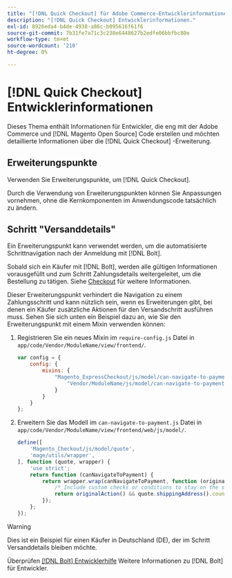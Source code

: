 ```yaml
---
title: "[!DNL Quick Checkout] für Adobe Commerce-Entwicklerinformationen"
description: "[!DNL Quick Checkout] Entwicklerinformationen."
exl-id: 8926eda4-b4de-4938-a86c-b095616f61f6
source-git-commit: 7b31fe7a71c3c238e6448627b2edfe06bbfbc80e
workflow-type: tm+mt
source-wordcount: '210'
ht-degree: 0%

---
```


# [!DNL Quick Checkout] Entwicklerinformationen

Dieses Thema enthält Informationen für Entwickler, die eng mit der Adobe Commerce und [!DNL Magento Open Source] Code erstellen und möchten detaillierte Informationen über die [!DNL Quick Checkout] -Erweiterung.

## Erweiterungspunkte

Verwenden Sie Erweiterungspunkte, um [!DNL Quick Checkout].

Durch die Verwendung von Erweiterungspunkten können Sie Anpassungen vornehmen, ohne die Kernkomponenten im Anwendungscode tatsächlich zu ändern.

## Schritt &quot;Versanddetails&quot;

Ein Erweiterungspunkt kann verwendet werden, um die automatisierte Schrittnavigation nach der Anmeldung mit [!DNL Bolt].

Sobald sich ein Käufer mit [!DNL Bolt], werden alle gültigen Informationen vorausgefüllt und zum Schritt Zahlungsdetails weitergeleitet, um die Bestellung zu tätigen. Siehe [Checkout](https://experienceleague.adobe.com/docs/commerce-merchant-services/quick-checkout/manage-checkout/checkout-flow.html) für weitere Informationen.

Dieser Erweiterungspunkt verhindert die Navigation zu einem Zahlungsschritt und kann nützlich sein, wenn es Erweiterungen gibt, bei denen ein Käufer zusätzliche Aktionen für den Versandschritt ausführen muss. Sehen Sie sich unten ein Beispiel dazu an, wie Sie den Erweiterungspunkt mit einem Mixin verwenden können:

1. Registrieren Sie ein neues Mixin im `require-config.js` Datei in `app/code/Vendor/ModuleName/view/frontend/`.

   ```js
   var config = {
       config: {
           mixins: {
               "Magento_ExpressCheckout/js/model/can-navigate-to-payment": {
                   "Vendor/ModuleName/js/model/can-navigate-to-payment-mixin": true
               }
           }
       }
   };
   ```

1. Erweitern Sie das Modell im `can-navigate-to-payment.js` Datei in `app/code/Vendor/ModuleName/view/frontend/web/js/model/`.

   ```js
   define([
       'Magento_Checkout/js/model/quote',
       'mage/utils/wrapper',
   ], function (quote, wrapper) {
       'use strict';
       return function (canNavigateToPayment) {
           return wrapper.wrap(canNavigateToPayment, function (originalAction) {
               /* Include custom checks or conditions to stay on the shipping step,i.e: your shopper is from Germany */
               return originalAction() && quote.shippingAddress().countryId !== 'DE');
           });
       };
   });
   ```

>[!WARNING]
>
> Dies ist ein Beispiel für einen Käufer in Deutschland (DE), der im Schritt Versanddetails bleiben möchte.

Überprüfen [[!DNL Bolt] Entwicklerhilfe](https://help.bolt.com/developers/) Weitere Informationen zu [!DNL Bolt] für Entwickler.
